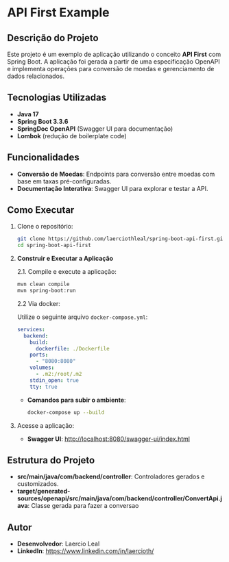 
# API First Example

## Descrição do Projeto
Este projeto é um exemplo de aplicação utilizando o conceito **API First** com Spring Boot. A aplicação foi gerada a partir de uma especificação OpenAPI e implementa operações para conversão de moedas e gerenciamento de dados relacionados.

## Tecnologias Utilizadas
- **Java 17**
- **Spring Boot 3.3.6**
- **SpringDoc OpenAPI** (Swagger UI para documentação)
- **Lombok** (redução de boilerplate code)

## Funcionalidades
- **Conversão de Moedas**: Endpoints para conversão entre moedas com base em taxas pré-configuradas.
- **Documentação Interativa**: Swagger UI para explorar e testar a API.


## Como Executar
1. Clone o repositório:
   ```bash
   git clone https://github.com/laerciothleal/spring-boot-api-first.git
   cd spring-boot-api-first
   ```

2. **Construir e Executar a Aplicação**
   
   2.1. Compile e execute a aplicação:
   
   ```bash
   mvn clean compile
   mvn spring-boot:run
   ```

   2.2 Via docker:

   Utilize o seguinte arquivo `docker-compose.yml`:

   ```yaml
   services:
     backend:
       build:
         dockerfile: ./Dockerfile
       ports:
         - "8080:8080"
       volumes:
         - .m2:/root/.m2
       stdin_open: true
       tty: true
   ```
   - **Comandos para subir o ambiente**:
     ```bash
     docker-compose up --build
     ```

3. Acesse a aplicação:
   - **Swagger UI**: [http://localhost:8080/swagger-ui/index.html](http://localhost:8080/swagger-ui/index.html)


## Estrutura do Projeto
- **src/main/java/com/backend/controller**: Controladores gerados e customizados.
- **target/generated-sources/openapi/src/main/java/com/backend/controller/ConvertApi.java**: Classe gerada para fazer a conversao

## Autor
- **Desenvolvedor**: Laercio Leal
- **LinkedIn**: https://www.linkedin.com/in/laercioth/
